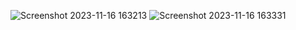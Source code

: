 ![Screenshot 2023-11-16 163213](https://github.com/Rubykumari12/Passenger-Counter/assets/93765614/12f20760-6574-4e7d-92a9-be91a95cde87)
![Screenshot 2023-11-16 163331](https://github.com/Rubykumari12/Passenger-Counter/assets/93765614/e7fe9ef0-b365-4efc-b59d-fe9ff21890c8)
